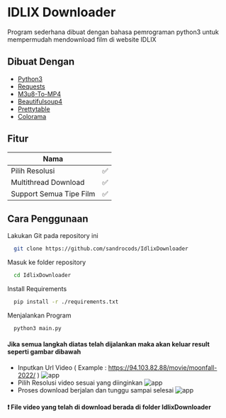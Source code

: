 
# IDLIX Downloader

Program sederhana dibuat dengan bahasa pemrograman python3 untuk mempermudah mendownload film di website IDLIX


## Dibuat Dengan

 - [Python3](https://www.python.org/)
 - [Requests](https://pypi.org/project/requests/)
 - [M3u8-To-MP4](https://pypi.org/project/m3u8-To-MP4/)
 - [Beautifulsoup4](https://pypi.org/project/beautifulsoup4/)
 - [Prettytable](https://pypi.org/project/prettytable/)
 - [Colorama](https://pypi.org/project/colorama/)
 

## Fitur

| Nama             |      |
| ----------------- | --- |
| Pilih Resolusi  | ✅ |
| Multithread Download | ✅ |
| Support Semua Tipe Film | ✅ |


## Cara Penggunaan

Lakukan Git pada repository ini

```bash
  git clone https://github.com/sandrocods/IdlixDownloader
```

Masuk ke folder repository

```bash
  cd IdlixDownloader
```

Install Requirements
```bash
  pip install -r ./requirements.txt
```

Menjalankan Program
```bash
  python3 main.py
```

#### Jika semua langkah diatas telah dijalankan maka akan keluar result seperti gambar dibawah

- Inputkan Url Video ( Example : https://94.103.82.88/movie/moonfall-2022/ )
![app](https://github.com/sandrocods/IdlixDownloader/raw/master/img/ss2.png)
- Pilih Resolusi video sesuai yang diinginkan
![app](https://github.com/sandrocods/IdlixDownloader/raw/master/img/ss3.png)
- Proses download berjalan dan tunggu sampai selesai 
![app](https://github.com/sandrocods/IdlixDownloader/raw/master/img/ss.png)

#### ❗️ File video yang telah di download berada di folder IdlixDownloader
